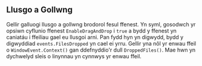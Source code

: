 ## Llusgo a Gollwng

Gellir galluogi llusgo a gollwng brodorol fesul ffenest. Yn syml, gosodwch yr
opsiwn cyflunio ffenest `EnableDragAndDrop` i `true` a bydd y ffenest yn
caniatáu i ffeiliau gael eu llusgoi arni. Pan fydd hyn yn digwydd, bydd y
digwyddiad `events.FilesDropped` yn cael ei yrru. Gellir yna nôl yr enwau ffeil
o `WindowEvent.Context()` gan ddefnyddio'r dull `DroppedFiles()`. Mae hwn yn
dychwelyd sleis o linynnau yn cynnwys yr enwau ffeil.
